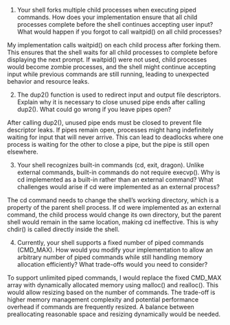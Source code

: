 1. Your shell forks multiple child processes when executing piped commands. How does your implementation ensure that all child processes complete before the shell continues accepting user input? What would happen if you forgot to call waitpid() on all child processes?

My implementation calls waitpid() on each child process after forking them. This ensures that the shell waits for all child processes to complete before displaying the next prompt. If waitpid() were not used, child processes would become zombie processes, and the shell might continue accepting input while previous commands are still running, leading to unexpected behavior and resource leaks.

2. The dup2() function is used to redirect input and output file descriptors. Explain why it is necessary to close unused pipe ends after calling dup2(). What could go wrong if you leave pipes open?

After calling dup2(), unused pipe ends must be closed to prevent file descriptor leaks. If pipes remain open, processes might hang indefinitely waiting for input that will never arrive. This can lead to deadlocks where one process is waiting for the other to close a pipe, but the pipe is still open elsewhere.

3. Your shell recognizes built-in commands (cd, exit, dragon). Unlike external commands, built-in commands do not require execvp(). Why is cd implemented as a built-in rather than an external command? What challenges would arise if cd were implemented as an external process?

The cd command needs to change the shell’s working directory, which is a property of the parent shell process. If cd were implemented as an external command, the child process would change its own directory, but the parent shell would remain in the same location, making cd ineffective. This is why chdir() is called directly inside the shell.

4. Currently, your shell supports a fixed number of piped commands (CMD_MAX). How would you modify your implementation to allow an arbitrary number of piped commands while still handling memory allocation efficiently? What trade-offs would you need to consider?

To support unlimited piped commands, I would replace the fixed CMD_MAX array with dynamically allocated memory using malloc() and realloc(). This would allow resizing based on the number of commands. The trade-off is higher memory management complexity and potential performance overhead if commands are frequently resized. A balance between preallocating reasonable space and resizing dynamically would be needed.